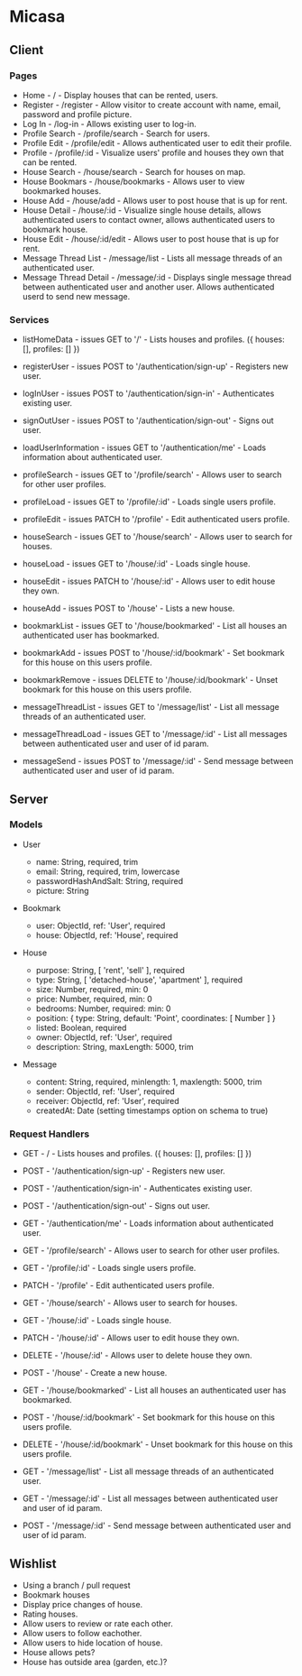 # Micasa

## Client

### Pages

- Home - / - Display houses that can be rented, users.
- Register - /register - Allow visitor to create account with name, email, password and profile picture.
- Log In - /log-in - Allows existing user to log-in.
- Profile Search - /profile/search - Search for users.
- Profile Edit - /profile/edit - Allows authenticated user to edit their profile.
- Profile - /profile/:id - Visualize users' profile and houses they own that can be rented.
- House Search - /house/search - Search for houses on map.
- House Bookmars - /house/bookmarks - Allows user to view bookmarked houses.
- House Add - /house/add - Allows user to post house that is up for rent.
- House Detail - /house/:id - Visualize single house details, allows authenticated users to contact owner, allows authenticated users to bookmark house.
- House Edit - /house/:id/edit - Allows user to post house that is up for rent.
- Message Thread List - /message/list - Lists all message threads of an authenticated user.
- Message Thread Detail - /message/:id - Displays single message thread between authenticated user and another user. Allows authenticated userd to send new message.

### Services

- listHomeData - issues GET to '/' - Lists houses and profiles. ({ houses: [], profiles: [] })

- registerUser - issues POST to '/authentication/sign-up' - Registers new user.
- logInUser - issues POST to '/authentication/sign-in' - Authenticates existing user.
- signOutUser - issues POST to '/authentication/sign-out' - Signs out user.
- loadUserInformation - issues GET to '/authentication/me' - Loads information about authenticated user.

- profileSearch - issues GET to '/profile/search' - Allows user to search for other user profiles.
- profileLoad - issues GET to '/profile/:id' - Loads single users profile.
- profileEdit - issues PATCH to '/profile' - Edit authenticated users profile.

- houseSearch - issues GET to '/house/search' - Allows user to search for houses.
- houseLoad - issues GET to '/house/:id' - Loads single house.
- houseEdit - issues PATCH to '/house/:id' - Allows user to edit house they own.
- houseAdd - issues POST to '/house' - Lists a new house.
- bookmarkList - issues GET to '/house/bookmarked' - List all houses an authenticated user has bookmarked.
- bookmarkAdd - issues POST to '/house/:id/bookmark' - Set bookmark for this house on this users profile.
- bookmarkRemove - issues DELETE to '/house/:id/bookmark' - Unset bookmark for this house on this users profile.

- messageThreadList - issues GET to '/message/list' - List all message threads of an authenticated user.
- messageThreadLoad - issues GET to '/message/:id' - List all messages between authenticated user and user of id param.
- messageSend - issues POST to '/message/:id' - Send message between authenticated user and user of id param.

## Server

### Models

- User

  - name: String, required, trim
  - email: String, required, trim, lowercase
  - passwordHashAndSalt: String, required
  - picture: String

- Bookmark

  - user: ObjectId, ref: 'User', required
  - house: ObjectId, ref: 'House', required

- House

  - purpose: String, [ 'rent', 'sell' ], required
  - type: String, [ 'detached-house', 'apartment' ], required
  - size: Number, required, min: 0
  - price: Number, required, min: 0
  - bedrooms: Number, required: min: 0
  - position: { type: String, default: 'Point', coordinates: [ Number ] }
  - listed: Boolean, required
  - owner: ObjectId, ref: 'User', required
  - description: String, maxLength: 5000, trim

- Message

  - content: String, required, minlength: 1, maxlength: 5000, trim
  - sender: ObjectId, ref: 'User', required
  - receiver: ObjectId, ref: 'User', required
  - createdAt: Date (setting timestamps option on schema to true)

### Request Handlers

- GET - / - Lists houses and profiles. ({ houses: [], profiles: [] })

- POST - '/authentication/sign-up' - Registers new user.
- POST - '/authentication/sign-in' - Authenticates existing user.
- POST - '/authentication/sign-out' - Signs out user.
- GET - '/authentication/me' - Loads information about authenticated user.

- GET - '/profile/search' - Allows user to search for other user profiles.
- GET - '/profile/:id' - Loads single users profile.
- PATCH - '/profile' - Edit authenticated users profile.

- GET - '/house/search' - Allows user to search for houses.
- GET - '/house/:id' - Loads single house.
- PATCH - '/house/:id' - Allows user to edit house they own.
- DELETE - '/house/:id' - Allows user to delete house they own.
- POST - '/house' - Create a new house.
- GET - '/house/bookmarked' - List all houses an authenticated user has bookmarked.
- POST - '/house/:id/bookmark' - Set bookmark for this house on this users profile.
- DELETE - '/house/:id/bookmark' - Unset bookmark for this house on this users profile.

- GET - '/message/list' - List all message threads of an authenticated user.
- GET - '/message/:id' - List all messages between authenticated user and user of id param.
- POST - '/message/:id' - Send message between authenticated user and user of id param.

## Wishlist

- Using a branch / pull request
- Bookmark houses
- Display price changes of house.
- Rating houses.
- Allow users to review or rate each other.
- Allow users to follow eachother.
- Allow users to hide location of house.
- House allows pets?
- House has outside area (garden, etc.)?
